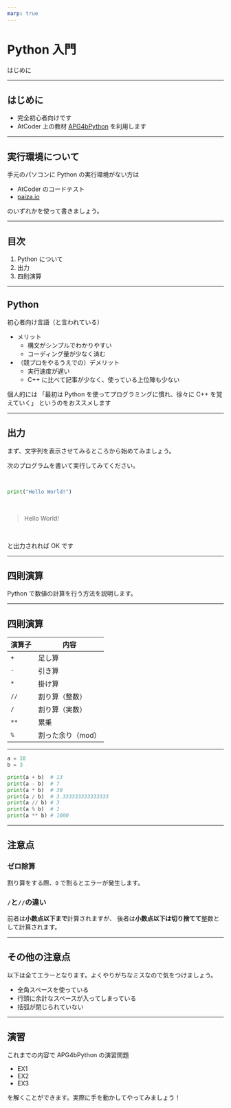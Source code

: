 ```yaml
---
marp: true
---
```


# Python 入門
はじめに

---

## はじめに

- 完全初心者向けです
- AtCoder 上の教材 [APG4bPython](https://atcoder.jp/contests/APG4bPython/tasks/APG4bPython_d) を利用します

---

## 実行環境について

手元のパソコンに Python の実行環境がない方は
  - AtCoder のコードテスト
  - [paiza.io](https://paiza.io)

のいずれかを使って書きましょう。

---

## 目次

1. Python について
2. 出力
3. 四則演算

---

## Python

初心者向け言語（と言われている）

- メリット
  - 構文がシンプルでわかりやすい
  - コーディング量が少なく済む
- （競プロをやるうえでの）デメリット  
  - 実行速度が遅い
  - C++ に比べて記事が少なく、使っている上位陣も少ない

個人的には
「最初は Python を使ってプログラミングに慣れ、徐々に C++ を覚えていく」
というのをおススメします

---

## 出力

まず、文字列を表示させてみるところから始めてみましょう。

次のプログラムを書いて実行してみてください。

<br>

```py
print("Hello World!")
```

<br>

>Hello World!

<br>

と出力されれば OK です

---

## 四則演算

Python で数値の計算を行う方法を説明します。

---

## 四則演算

| 演算子 | 内容 |
| ---- | ---- |
| `+` | 足し算 |
| `-` | 引き算 |
| `*` | 掛け算 |
| `//` | 割り算（整数） |
| `/` | 割り算（実数）|
| `**` | 累乗 |
| `%` | 割った余り（mod） |

---

```python
a = 10
b = 3

print(a + b)  # 13
print(a - b)  # 7
print(a * b)  # 30
print(a / b)  # 3.333333333333333
print(a // b) # 3
print(a % b)  # 1
print(a ** b) # 1000
```

---

## 注意点

### **ゼロ除算**

割り算をする際、`0` で割るとエラーが発生します。

### **`/`と`//`の違い**

前者は**小数点以下まで**計算されますが、
後者は**小数点以下は切り捨てて**整数として計算されます。


---

## その他の注意点

以下は全てエラーとなります。よくやりがちなミスなので気をつけましょう。
- 全角スペースを使っている
- 行頭に余計なスペースが入ってしまっている
- 括弧が閉じられていない

---

## 演習

これまでの内容で APG4bPython の演習問題
- EX1
- EX2
- EX3
  
を解くことができます。実際に手を動かしてやってみましょう！
